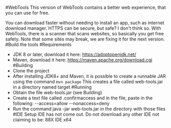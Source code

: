 #WebTools
This version of WebTools contains a better web experience, that you can use for free.

You can download faster without needing to install an app, such as internet download manager.
HTTPS can be secure, but safe? I don't think so. With WebTools, there is a scanner that scans websites, so basically you get free safety.
Note that some sites may break, we are fixing it for the next version.
#Build the tools
#Requirements
* JDK 8 or later, download it here: https://adoptopenjdk.net/
* Maven, download it here: https://maven.apache.org/download.cgi
#Building
* Clone the project
* After installing JDK8+ and Maven, it is possible to create a runnable JAR using the command `mvn package`
This creates a file called web-tools.jar in a directory named target
#Running
* Obtain the file web-tools.jar (see Building)
* Create a text file called .confirmaccess and in the file, paste in the following: --access=allow --nonaccess=deny
* Run the command java -jar web-tools.jar in the directory with those files
#IDE Setup
IDE has not come out.
Do not download any other IDE not claiming to be: 88X IDE x64

